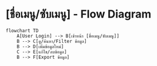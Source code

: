 # [ชื่อเมนู/ซับเมนู] - Flow Diagram

```mermaid
flowchart TD
    A[User Login] --> B[เข้าหน้า [ชื่อเมนู/ซับเมนู]]
    B --> C[ดู/ค้นหา/Filter ข้อมูล]
    B --> D[เพิ่มข้อมูลใหม่]
    C --> E[แก้ไข/ลบข้อมูล]
    B --> F[Export ข้อมูล]
```
